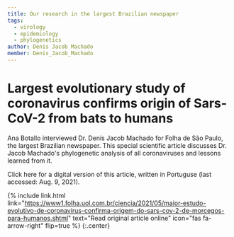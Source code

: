```yaml
---
title: Our research in the largest Brazilian newspaper
tags:
  - virology
  - epidemiology
  - phylogenetics
author: Denis Jacob Machado
member: Denis_Jacob_Machado
---
```


# Largest evolutionary study of coronavirus confirms origin of Sars-CoV-2 from bats to humans

Ana Botallo interviewed Dr. Denis Jacob Machado for Folha de São Paulo, the largest Brazilian newspaper. This special scientific article discusses Dr. Jacob Machado's phylogenetic analysis of all coronaviruses and lessons learned from it.

Click here for a digital version of this article, written in Portuguse (last accessed: Aug. 9, 2021).

{% include link.html link="https://www1.folha.uol.com.br/ciencia/2021/05/maior-estudo-evolutivo-de-coronavirus-confirma-origem-do-sars-cov-2-de-morcegos-para-humanos.shtml" text="Read original article online" icon="fas fa-arrow-right" flip=true %}
{:.center}
